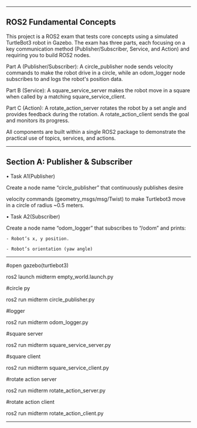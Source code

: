 -------------------------------------------------------------------------------------------------------------------------------------------------------------------------
ROS2 Fundamental Concepts
-------------------------------------------------------------------------------------------------------------------------------------------------------------------------
This project is a ROS2 exam that tests core concepts using a simulated TurtleBot3 robot in Gazebo. The exam has three parts, each focusing on a key communication method (Publisher/Subscriber, Service, and Action) and requiring you to build ROS2 nodes.


Part A (Publisher/Subscriber): 
A circle_publisher node sends velocity commands to make the robot drive in a circle, while an odom_logger node subscribes to and logs the robot's position data.


Part B (Service):
A square_service_server makes the robot move in a square when called by a matching square_service_client.


Part C (Action):
A rotate_action_server rotates the robot by a set angle and provides feedback during the rotation. A rotate_action_client sends the goal and monitors its progress.


All components are built within a single ROS2 package to demonstrate the practical use of topics, services, and actions.

-------------------------------------------------------------------------------------------------------------------------------------------------------------------------

Section A: Publisher & Subscriber
-
• Task A1(Publisher)

Create a node name “circle_publisher” that continuously publishes desire

velocity commands (geometry_msgs/msg/Twist) to make Turtlebot3 move in a circle of radius ~0.5 meters.


• Task A2(Subscriber)

Create a node name “odom_logger” that subscribes to “/odom” and prints:

    - Robot’s x, y position.
  
    - Robot’s orientation (yaw angle)


-------------------------------------------------------------------------------------------------------------------------------------------------------------------------
#open gazebo(turtlebot3)

ros2 launch midterm empty_world.launch.py


#circle py

ros2 run midterm circle_publisher.py


#logger

ros2 run midterm odom_logger.py


#square server

ros2 run midterm square_service_server.py


#square client

ros2 run midterm square_service_client.py


#rotate action server

ros2 run midterm rotate_action_server.py


#rotate action client

ros2 run midterm rotate_action_client.py

-------------------------------------------------------------------------------------------------------------------------------------------------------------------------
